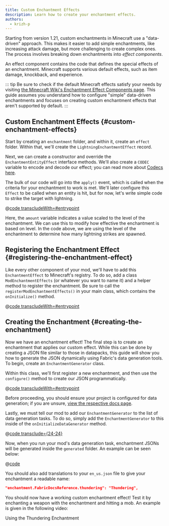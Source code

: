 ```yaml
---
title: Custom Enchantment Effects
description: Learn how to create your enchantment effects.
authors:
  - krizh-p
---
```


Starting from version 1.21, custom enchantments in Minecraft use a "data-driven" approach. This makes it easier to add simple enchantments, like increasing attack damage, but more challenging to create complex ones. The process involves breaking down enchantments into _effect components_.

An effect component contains the code that defines the special effects of an enchantment. Minecraft supports various default effects, such as item damage, knockback, and experience.

::: tip
Be sure to check if the default Minecraft effects satisfy your needs by visiting [the Minecraft Wiki's Enchantment Effect Components page](https://minecraft.wiki/w/Enchantment_definition#Effect_components). This guide assumes you understand how to configure "simple" data-driven enchantments and focuses on creating custom enchantment effects that aren't supported by default.
:::

## Custom Enchantment Effects {#custom-enchantment-effects}

Start by creating an `enchantment` folder, and within it, create an `effect` folder. Within that, we'll create the `LightningEnchantmentEffect` record.

Next, we can create a constructor and override the `EnchantmentEntityEffect` interface methods. We'll also create a `CODEC` variable to encode and decode our effect; you can read more about [Codecs here](../codecs).

The bulk of our code will go into the `apply()` event, which is called when the criteria for your enchantment to work is met. We'll later configure this `Effect` to be called when an entity is hit, but for now, let's write simple code to strike the target with lightning.

@[code transcludeWith=#entrypoint](@/reference/latest/src/main/java/com/example/docs/enchantment/effect/LightningEnchantmentEffect.java)

Here, the `amount` variable indicates a value scaled to the level of the enchantment. We can use this to modify how effective the enchantment is based on level. In the code above, we are using the level of the enchantment to determine how many lightning strikes are spawned.

## Registering the Enchantment Effect {#registering-the-enchantment-effect}

Like every other component of your mod, we'll have to add this `EnchantmentEffect` to Minecraft's registry. To do so, add a class `ModEnchantmentEffects` (or whatever you want to name it) and a helper method to register the enchantment. Be sure to call the `registerModEnchantmentEffects()` in your main class, which contains the `onInitialize()` method.

@[code transcludeWith=#entrypoint](@/reference/latest/src/main/java/com/example/docs/enchantment/ModEnchantmentEffects.java)

## Creating the Enchantment {#creating-the-enchantment}

Now we have an enchantment effect! The final step is to create an enchantment that applies our custom effect. While this can be done by creating a JSON file similar to those in datapacks, this guide will show you how to generate the JSON dynamically using Fabric's data generation tools. To begin, create an `EnchantmentGenerator` class.

Within this class, we'll first register a new enchantment, and then use the `configure()` method to create our JSON programmatically.

@[code transcludeWith=#entrypoint](@/reference/latest/src/client/java/com/example/docs/datagen/EnchantmentGenerator.java)

Before proceeding, you should ensure your project is configured for data generation; if you are unsure, [view the respective docs page](../data-generation/setup).

Lastly, we must tell our mod to add our `EnchantmentGenerator` to the list of data generation tasks. To do so, simply add the `EnchantmentGenerator` to this inside of the `onInitializeDataGenerator` method.

@[code transclude={24-24}](@/reference/latest/src/client/java/com/example/docs/datagen/FabricDocsReferenceDataGenerator.java)

Now, when you run your mod's data generation task, enchantment JSONs will be generated inside the `generated` folder. An example can be seen below:

@[code](@/reference/latest/src/main/generated/data/fabric-docs-reference/enchantment/thundering.json)

You should also add translations to your `en_us.json` file to give your enchantment a readable name:

```json
"enchantment.FabricDocsReference.thundering": "Thundering",
```

You should now have a working custom enchantment effect! Test it by enchanting a weapon with the enchantment and hitting a mob. An example is given in the following video:

<VideoPlayer src="/assets/develop/enchantment-effects/thunder.webm">Using the Thundering Enchantment</VideoPlayer>
